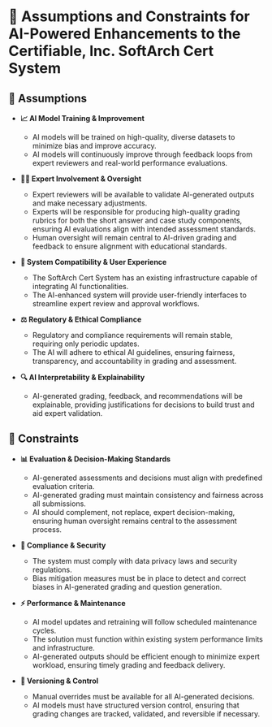 # **📌 Assumptions and Constraints for AI-Powered Enhancements to the Certifiable, Inc. SoftArch Cert System**

## **🤖 Assumptions**
- **📈 AI Model Training & Improvement**  
  - AI models will be trained on high-quality, diverse datasets to minimize bias and improve accuracy.  
  - AI models will continuously improve through feedback loops from expert reviewers and real-world performance evaluations.  

- **👨‍🏫 Expert Involvement & Oversight**  
  - Expert reviewers will be available to validate AI-generated outputs and make necessary adjustments.  
  - Experts will be responsible for producing high-quality grading rubrics for both the short answer and case study components, ensuring AI evaluations align with intended assessment standards.  
  - Human oversight will remain central to AI-driven grading and feedback to ensure alignment with educational standards.  

- **🔗 System Compatibility & User Experience**  
  - The SoftArch Cert System has an existing infrastructure capable of integrating AI functionalities.  
  - The AI-enhanced system will provide user-friendly interfaces to streamline expert review and approval workflows.  

- **⚖️ Regulatory & Ethical Compliance**  
  - Regulatory and compliance requirements will remain stable, requiring only periodic updates.  
  - The AI will adhere to ethical AI guidelines, ensuring fairness, transparency, and accountability in grading and assessment.  

- **🔍 AI Interpretability & Explainability**  
  - AI-generated grading, feedback, and recommendations will be explainable, providing justifications for decisions to build trust and aid expert validation.  

## **🚧 Constraints**
- **📊 Evaluation & Decision-Making Standards**  
  - AI-generated assessments and decisions must align with predefined evaluation criteria.  
  - AI-generated grading must maintain consistency and fairness across all submissions.  
  - AI should complement, not replace, expert decision-making, ensuring human oversight remains central to the assessment process.  

- **🔐 Compliance & Security**  
  - The system must comply with data privacy laws and security regulations.  
  - Bias mitigation measures must be in place to detect and correct biases in AI-generated grading and question generation.  

- **⚡ Performance & Maintenance**  
  - AI model updates and retraining will follow scheduled maintenance cycles.  
  - The solution must function within existing system performance limits and infrastructure.  
  - AI-generated outputs should be efficient enough to minimize expert workload, ensuring timely grading and feedback delivery.  

- **📁 Versioning & Control**  
  - Manual overrides must be available for all AI-generated decisions.  
  - AI models must have structured version control, ensuring that grading changes are tracked, validated, and reversible if necessary.  
